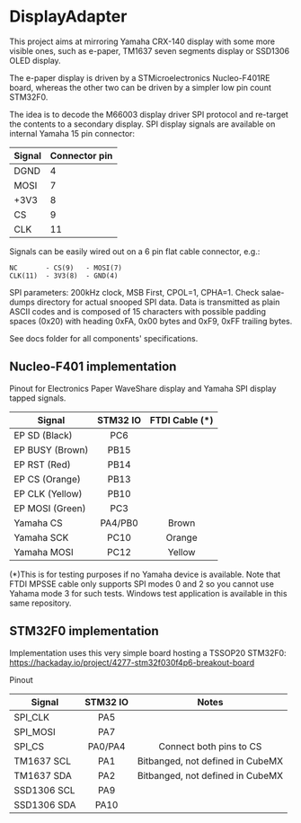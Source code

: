 # DisplayAdapter
This project aims at mirroring Yamaha CRX-140 display with some more visible ones, such as e-paper, TM1637 seven segments display or SSD1306 OLED display.

The e-paper display is driven by a STMicroelectronics Nucleo-F401RE board, whereas the other two can be driven by a simpler low pin count STM32F0.

The idea is to decode the M66003 display driver SPI protocol and
re-target the contents to a secondary display.
SPI display signals are available on internal Yamaha 15 pin connector:

| Signal | Connector pin |
|--------|---------------|
|  DGND  |       4       |
|  MOSI  |       7       |
|  +3V3  |       8       |
|   CS   |       9       |
|  CLK   |      11       |

Signals can be easily wired out on a 6 pin flat cable connector, e.g.: 
```
NC       - CS(9)   - MOSI(7)
CLK(11)  - 3V3(8)  - GND(4)
```

SPI parameters: 200kHz clock, MSB First, CPOL=1, CPHA=1. Check salae-dumps directory for actual snooped SPI data. Data is transmitted as plain ASCII codes and is composed of 15 characters with possible padding spaces (0x20) with heading 0xFA, 0x00 bytes and 0xF9, 0xFF trailing bytes.

See docs folder for all components' specifications.

## Nucleo-F401 implementation ##
Pinout for Electronics Paper WaveShare display and Yamaha SPI display tapped signals.

|Signal               | STM32 IO | FTDI Cable (*)        |
|---------------------|:--------:|:----------------------:
| EP SD    (Black)    |  PC6     |                       |
| EP BUSY  (Brown)    |  PB15    |                       |
| EP RST   (Red)      |  PB14    |                       |
| EP CS    (Orange)   |  PB13    |                       |
| EP CLK   (Yellow)   |  PB10    |                       |
| EP MOSI  (Green)    |  PC3     |                       |
| Yamaha CS           |  PA4/PB0 | Brown                 |
| Yamaha SCK          |  PC10    | Orange                |
| Yamaha MOSI         |  PC12    | Yellow                |

(*)This is for testing purposes if no Yamaha device is available. Note that FTDI MPSSE cable only supports SPI modes 0 and 2 so you cannot use Yahama mode 3 for such tests. Windows test application is available in this same repository.

## STM32F0 implementation ##
Implementation uses this very simple board hosting a TSSOP20 STM32F0: https://hackaday.io/project/4277-stm32f030f4p6-breakout-board

Pinout

|Signal        | STM32 IO | Notes                             |
|--------------|:--------:|:----------------------------------:
| SPI_CLK      |  PA5     |                                   |
| SPI_MOSI     |  PA7     |                                   |
| SPI_CS       |  PA0/PA4 | Connect both pins to CS           |
| TM1637  SCL  |  PA1     | Bitbanged, not defined in CubeMX  |
| TM1637  SDA  |  PA2     | Bitbanged, not defined in CubeMX  |
| SSD1306 SCL  |  PA9     |                                   |
| SSD1306 SDA  |  PA10    |                                   |
